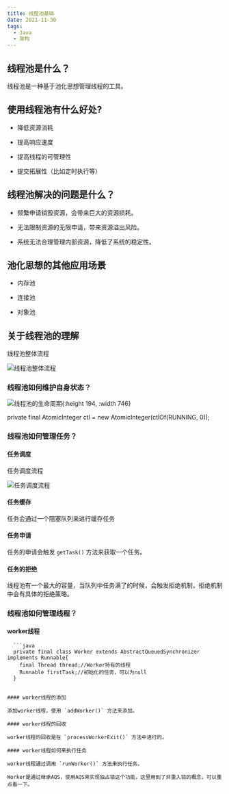 ```yaml
---
title: 线程池基础
date: 2021-11-30
tags:
  - Java
  - 架构
---
```


## 线程池是什么？

线程池是一种基于池化思想管理线程的工具。

## 使用线程池有什么好处?

- 降低资源消耗

- 提高响应速度

- 提高线程的可管理性

- 提交拓展性（比如定时执行等）

## 线程池解决的问题是什么？

- 频繁申请销毁资源，会带来巨大的资源损耗。

- 无法限制资源的无限申请，带来资源溢出风险。

- 系统无法合理管理内部资源，降低了系统的稳定性。

## 池化思想的其他应用场景

- 内存池

- 连接池

- 对象池

## 关于线程池的理解

线程池整体流程

![线程池整体流程](https://raw.githubusercontent.com/peiel/oss/master/uPic/QeZ4VK.jpg)

### 线程池如何维护自身状态？

![线程池的生命周期](https://raw.githubusercontent.com/peiel/oss/master/uPic/Cke0my.jpg){:height 194, :width 746}

private final AtomicInteger ctl = new AtomicInteger(ctlOf(RUNNING, 0));

### 线程池如何管理任务？

#### 任务调度

任务调度流程

![任务调度流程](https://raw.githubusercontent.com/peiel/oss/master/uPic/sE7lun.jpg)

#### 任务缓存

任务会通过一个阻塞队列来进行缓存任务

#### 任务申请

任务的申请会触发 `getTask()` 方法来获取一个任务。

#### 任务的拒绝

线程池有一个最大的容量，当队列中任务满了的时候，会触发拒绝机制，拒绝机制中会有具体的拒绝策略。

### 线程池如何管理线程？

#### worker线程

	  ```java
	  private final class Worker extends AbstractQueuedSynchronizer implements Runnable{
	    final Thread thread;//Worker持有的线程
	    Runnable firstTask;//初始化的任务，可以为null
	  }
```

#### worker线程的添加

添加worker线程，使用 `addWorker()` 方法来添加。

#### worker线程的回收

worker线程的回收是在 `processWorkerExit()` 方法中进行的。

#### worker线程如何来执行任务

worker线程通过调用 `runWorker()` 方法来执行任务。

Worker是通过继承AQS，使用AQS来实现独占锁这个功能，这里用到了非重入锁的概念，可以重点看一下。
